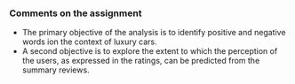 ### Comments on the assignment

* The primary objective of the analysis is to identify positive and negative words ion the context of luxury cars.
* A second objective is to explore the extent to which the perception of the users, as expressed in the ratings, can be predicted from the summary reviews.
